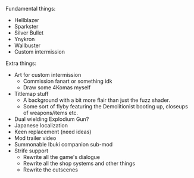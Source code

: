 Fundamental things:
 - Hellblazer
 - Sparkster
 - Silver Bullet
 - Ynykron
 - Wallbuster
 - Custom intermission

Extra things:
 - Art for custom intermission
   - Commission fanart or something idk
   - Draw some 4Komas myself
 - Titlemap stuff
   - A background with a bit more flair than just the fuzz shader.
   - Some sort of flyby featuring the Demolitionist booting up, closeups of
     weapons/items etc.
 - Dual wielding Explodium Gun?
 - Japanese localization
 - Keen replacement (need ideas)
 - Mod trailer video
 - Summonable Ibuki companion sub-mod
 - Strife support
   - Rewrite all the game's dialogue
   - Rewrite all the shop systems and other things
   - Rewrite the cutscenes

